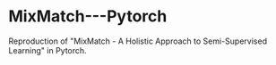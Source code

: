 # MixMatch---Pytorch
Reproduction of "MixMatch - A Holistic Approach to Semi-Supervised Learning" in Pytorch.

